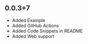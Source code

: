 ## 0.0.3+7
* Added Example
* Added GitHub Actions
* Added Code Snippets in README
* Added Web support